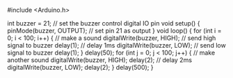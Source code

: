 #include <Arduino.h>

int buzzer = 21; // set the buzzer control digital IO pin
void setup()
{
  pinMode(buzzer, OUTPUT); // set pin 21 as output
}
void loop()
{
  for (int i = 0; i < 100; i++)
  {                             // make a sound
    digitalWrite(buzzer, HIGH); // send high signal to buzzer
    delay(1);                   // delay 1ms
    digitalWrite(buzzer, LOW);  // send low signal to buzzer
    delay(1);
  }
  delay(50);
  for (int j = 0; j < 100; j++)
  { // make another sound
    digitalWrite(buzzer, HIGH);
    delay(2); // delay 2ms
    digitalWrite(buzzer, LOW);
    delay(2);
  }
  delay(500);
}
